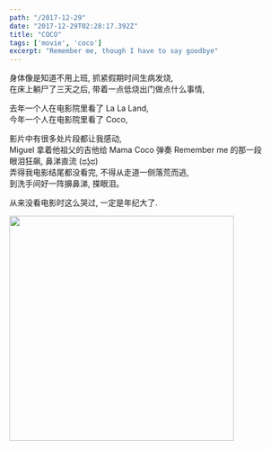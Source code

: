 ```yaml
---
path: "/2017-12-29"
date: "2017-12-29T02:28:17.392Z"
title: "COCO"
tags: ['movie', 'coco']
excerpt: "Remember me, though I have to say goodbye"
---
```


身体像是知道不用上班, 抓紧假期时间生病发烧, <br/>
在床上躺尸了三天之后, 带着一点低烧出门做点什么事情,<br/>

去年一个人在电影院里看了 La La Land, <br/>
今年一个人在电影院里看了 Coco, <br/>

影片中有很多处片段都让我感动, <br/>
Miguel 拿着他祖父的吉他给 Mama Coco 弹奏 Remember me 的那一段<br/>
眼泪狂飙, 鼻涕直流 (ಥʖ̯ಥ)<br/>
弄得我电影结尾都没看完, 不得从走道一侧落荒而逃, <br/>
到洗手间好一阵擤鼻涕, 搽眼泪。<br/>

从来没看电影时这么哭过, 一定是年纪大了.<br/>
<!-- <iframe 
    width="420" 
    height="315" 
    src="https://www.youtube.com/embed/6Bs2gSkXLXk?autoplay=0&controls=0&showinfo=0&loop=1">
</iframe> -->

<img style="width:400px;" src="https://nerdist.com/wp-content/uploads/2017/11/Coco2-970x545.jpg"/>
